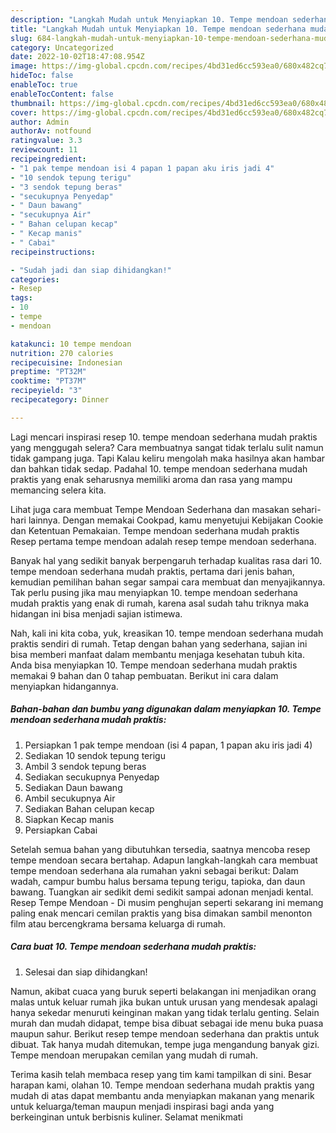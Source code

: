 ```yaml
---
description: "Langkah Mudah untuk Menyiapkan 10. Tempe mendoan sederhana mudah praktis yang Bikin Ngiler, Buat Buka Puasa Bisa Manjain Lidah"
title: "Langkah Mudah untuk Menyiapkan 10. Tempe mendoan sederhana mudah praktis yang Bikin Ngiler, Buat Buka Puasa Bisa Manjain Lidah"
slug: 684-langkah-mudah-untuk-menyiapkan-10-tempe-mendoan-sederhana-mudah-praktis-yang-bikin-ngiler-buat-buka-puasa-bisa-manjain-lidah
category: Uncategorized
date: 2022-10-02T18:47:08.954Z
image: https://img-global.cpcdn.com/recipes/4bd31ed6cc593ea0/680x482cq70/10-tempe-mendoan-sederhana-mudah-praktis-foto-resep-utama.jpg
hideToc: false
enableToc: true
enableTocContent: false
thumbnail: https://img-global.cpcdn.com/recipes/4bd31ed6cc593ea0/680x482cq70/10-tempe-mendoan-sederhana-mudah-praktis-foto-resep-utama.jpg
cover: https://img-global.cpcdn.com/recipes/4bd31ed6cc593ea0/680x482cq70/10-tempe-mendoan-sederhana-mudah-praktis-foto-resep-utama.jpg
author: Admin
authorAv: notfound
ratingvalue: 3.3
reviewcount: 11
recipeingredient:
- "1 pak tempe mendoan isi 4 papan 1 papan aku iris jadi 4"
- "10 sendok tepung terigu"
- "3 sendok tepung beras"
- "secukupnya Penyedap"
- " Daun bawang"
- "secukupnya Air"
- " Bahan celupan kecap"
- " Kecap manis"
- " Cabai"
recipeinstructions:

- "Sudah jadi dan siap dihidangkan!"
categories:
- Resep
tags:
- 10
- tempe
- mendoan

katakunci: 10 tempe mendoan 
nutrition: 270 calories
recipecuisine: Indonesian
preptime: "PT32M"
cooktime: "PT37M"
recipeyield: "3"
recipecategory: Dinner

---
```



Lagi mencari inspirasi resep 10. tempe mendoan sederhana mudah praktis yang menggugah selera? Cara membuatnya sangat tidak terlalu sulit namun tidak gampang juga. Tapi Kalau keliru mengolah maka hasilnya akan hambar dan bahkan tidak sedap. Padahal 10. tempe mendoan sederhana mudah praktis yang enak seharusnya memiliki aroma dan rasa yang mampu memancing selera kita.


Lihat juga cara membuat Tempe Mendoan Sederhana dan masakan sehari-hari lainnya. Dengan memakai Cookpad, kamu menyetujui Kebijakan Cookie dan Ketentuan Pemakaian. Tempe mendoan sederhana mudah praktis Resep pertama tempe mendoan adalah resep tempe mendoan sederhana.

Banyak hal yang sedikit banyak berpengaruh terhadap kualitas rasa dari 10. tempe mendoan sederhana mudah praktis, pertama dari jenis bahan, kemudian pemilihan bahan segar sampai cara membuat dan menyajikannya. Tak perlu pusing jika mau menyiapkan 10. tempe mendoan sederhana mudah praktis yang enak di rumah, karena asal sudah tahu triknya maka hidangan ini bisa menjadi sajian istimewa.


Nah, kali ini kita coba, yuk, kreasikan 10. tempe mendoan sederhana mudah praktis sendiri di rumah. Tetap dengan bahan yang sederhana, sajian ini bisa memberi manfaat dalam membantu menjaga kesehatan tubuh kita. Anda bisa menyiapkan 10. Tempe mendoan sederhana mudah praktis memakai 9 bahan dan 0 tahap pembuatan. Berikut ini cara dalam menyiapkan hidangannya.

<!--inarticleads1-->

##### Bahan-bahan dan bumbu yang digunakan dalam menyiapkan 10. Tempe mendoan sederhana mudah praktis:

1. Persiapkan 1 pak tempe mendoan (isi 4 papan, 1 papan aku iris jadi 4)
1. Sediakan 10 sendok tepung terigu
1. Ambil 3 sendok tepung beras
1. Sediakan secukupnya Penyedap
1. Sediakan  Daun bawang
1. Ambil secukupnya Air
1. Sediakan  Bahan celupan kecap
1. Siapkan  Kecap manis
1. Persiapkan  Cabai


Setelah semua bahan yang dibutuhkan tersedia, saatnya mencoba resep tempe mendoan secara bertahap. Adapun langkah-langkah cara membuat tempe mendoan sederhana ala rumahan yakni sebagai berikut: Dalam wadah, campur bumbu halus bersama tepung terigu, tapioka, dan daun bawang. Tuangkan air sedikit demi sedikit sampai adonan menjadi kental. Resep Tempe Mendoan - Di musim penghujan seperti sekarang ini memang paling enak mencari cemilan praktis yang bisa dimakan sambil menonton film atau bercengkrama bersama keluarga di rumah. 

<!--inarticleads2-->

##### Cara buat 10. Tempe mendoan sederhana mudah praktis:


1. Selesai dan siap dihidangkan!

Namun, akibat cuaca yang buruk seperti belakangan ini menjadikan orang malas untuk keluar rumah jika bukan untuk urusan yang mendesak apalagi hanya sekedar menuruti keinginan makan yang tidak terlalu genting. Selain murah dan mudah didapat, tempe bisa dibuat sebagai ide menu buka puasa maupun sahur. Berikut resep tempe mendoan sederhana dan praktis untuk dibuat. Tak hanya mudah ditemukan, tempe juga mengandung banyak gizi. Tempe mendoan merupakan cemilan yang mudah di rumah. 

Terima kasih telah membaca resep yang tim kami tampilkan di sini. Besar harapan kami, olahan 10. Tempe mendoan sederhana mudah praktis yang mudah di atas dapat membantu anda menyiapkan makanan yang menarik untuk keluarga/teman maupun menjadi inspirasi bagi anda yang berkeinginan untuk berbisnis kuliner. Selamat menikmati
